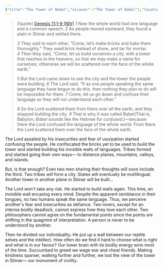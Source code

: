 ```yaml
---
{"title":"The Tower of Babel","aliases":["The Tower of Babel"],"location":"Badda, Dhaka","tags":["society","myth","etiology"],"created":"2024-09-05T10:14:33+06:00","updated":"2024-09-05T18:47:57+06:00","dg-publish":true,"dg-note-icon":3,"dg-path":"Musings/The Tower of Babel.md","permalink":"/musings/the-tower-of-babel/","dgPassFrontmatter":true,"noteIcon":3}
---
```


> [!quote] [Genesis 11:1-9 (NIV)](https://www.biblegateway.com/passage/?search=Genesis%2011%3A1-9&version=NIV)
> *1* Now the whole world had one language and a common speech. *2* As people moved eastward, they found a plain in Shinar and settled there.
> 
> *3* They said to each other, “Come, let’s make bricks and bake them thoroughly.” They used brick instead of stone, and tar for mortar. *4* Then they said, “Come, let us build ourselves a city, with a tower that reaches to the heavens, so that we may make a name for ourselves; otherwise we will be scattered over the face of the whole earth.”
> 
> *5* But the Lord came down to see the city and the tower the people were building. *6* The Lord said, “If as one people speaking the same language they have begun to do this, then nothing they plan to do will be impossible for them. *7* Come, let us go down and confuse their language so they will not understand each other.”
> 
> *8* So the Lord scattered them from there over all the earth, and they stopped building the city. *9* That is why it was called Babel(That is, Babylon; *Babel* sounds like the Hebrew for *confused*.)—because there the Lord confused the language of the whole world. From there the Lord scattered them over the face of the whole earth.

The Lord assailed by his insecurities and fear of usurpation started confusing the people. He confiscated the bricks yet to be used to build the tower and started building his invisible walls of languages. Tribes formed and started going their own ways— to distance planes, mountains, valleys, and islands.

But, is that enough? Even two men sharing their thoughts will soon include the third. Two tribes will form a city. States will eventually be multilingual. Another tower in another plane in Shinar will be built…

The Lord won't take any risk. He started to build walls again. This time, an invisible wall encasing every mind. Despite the apparent semblance in their tongues, no two humans speak the same language. Thus, we perceive another's fear and insecurities as defiance. Two lovers, except for an intense bodily deadlock, cannot express how they love each other. Two philosophers cannot agree on the fundamental points since the points are shifting in the quagmire of interpretation. A person is never to be understood by another.

Then he divided our individuality. He put up a wall between our reptile selves and the intellect. How often do we find it hard to choose what is right and what is in our favour? Our lower brain with its bodily energy wins most of the time. Succumbed to greed we wage war and cheat friends. Making kindness sparser, walking further and further, we lost the view of the tower in Shinar— our monument of civility.
